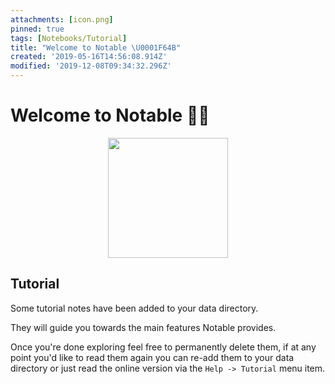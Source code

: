 ```yaml
---
attachments: [icon.png]
pinned: true
tags: [Notebooks/Tutorial]
title: "Welcome to Notable \U0001F64B"
created: '2019-05-16T14:56:08.914Z'
modified: '2019-12-08T09:34:32.296Z'
---
```


# Welcome to Notable :raising_hand_woman:

<p align="center">
  <img src="@attachment/icon.png" width="192">
</p>

## Tutorial

Some tutorial notes have been added to your data directory.

They will guide you towards the main features Notable provides.

Once you're done exploring feel free to permanently delete them, if at any point you'd like to read them again you can re-add them to your data directory or just read the online version via the `Help -> Tutorial` menu item.

